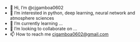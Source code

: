 - 👋 Hi, I’m @cjgamboa0602
- 👀 I’m interested in python, deep learning, neural network and atmosphere sciences
- 🌱 I’m currently learning ...
- 💞️ I’m looking to collaborate on ...
- 📫 How to reach me cjgamboa0602@gmail.com

<!---
cjgamboa0602/cjgamboa0602 is a ✨ special ✨ repository because its `README.md` (this file) appears on your GitHub profile.
You can click the Preview link to take a look at your changes.
--->

